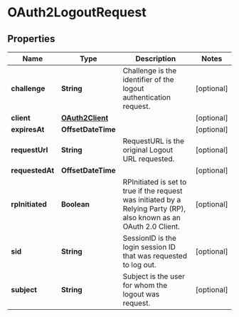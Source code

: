 

# OAuth2LogoutRequest


## Properties

| Name | Type | Description | Notes |
|------------ | ------------- | ------------- | -------------|
|**challenge** | **String** | Challenge is the identifier of the logout authentication request. |  [optional] |
|**client** | [**OAuth2Client**](OAuth2Client.md) |  |  [optional] |
|**expiresAt** | **OffsetDateTime** |  |  [optional] |
|**requestUrl** | **String** | RequestURL is the original Logout URL requested. |  [optional] |
|**requestedAt** | **OffsetDateTime** |  |  [optional] |
|**rpInitiated** | **Boolean** | RPInitiated is set to true if the request was initiated by a Relying Party (RP), also known as an OAuth 2.0 Client. |  [optional] |
|**sid** | **String** | SessionID is the login session ID that was requested to log out. |  [optional] |
|**subject** | **String** | Subject is the user for whom the logout was request. |  [optional] |




